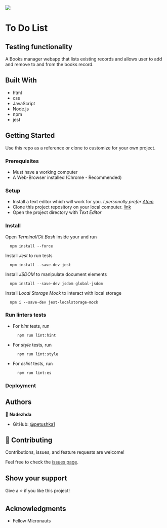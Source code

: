 ![](https://img.shields.io/badge/Microverse-blueviolet)

# To Do List
## Testing functionality

A Books manager webapp that lists existing records and allows user to add and remove to and from the books record.


## Built With

- html
- css
- JavaScript
- Node.js
- npm
- jest


## Getting Started

Use this repo as a reference or clone to customize for your own project.

### Prerequisites

- Must have a working computer
- A Web-Browser installed (Chrome - Recommended)

### Setup

- Install a text editor which will work for you.
*I personally prefer [Atom](https://atom.io/)*
- Clone this project repository on your local computer. [link](../../)
- Open the project directory with _Text Editor_

### Install

Open _Terminal/Git Bash_ inside your and run
  ```
    npm install --force
  ```
Install _Jest_ to run tests
  ```
    npm install --save-dev jest
  ```
Install _JSDOM_ to manipulate document elements
```
  npm install --save-dev jsdom global-jsdom
```
Install _Local Storage Mock_ to interact with local storage
```
  npm i --save-dev jest-localstorage-mock
```

### Run linters tests

- For _hint_ tests, run
  ```
    npm run lint:hint
  ```
- For _style_ tests, run
  ```
    npm run lint:style
  ```
- For _eslint_ tests, run
  ```
    npm run lint:es
  ```

### Deployment


## Authors

👤 **Nadezhda**

- GitHub: [@petushka1](https://github.com/petushka1)

## 🤝 Contributing

Contributions, issues, and feature requests are welcome!

Feel free to check the [issues page](../../issues/).

## Show your support

Give a ⭐️ if you like this project!

## Acknowledgments

- Fellow Micronauts
